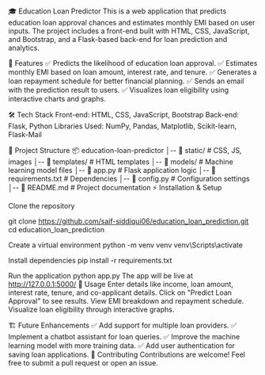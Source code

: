 🎓 Education Loan Predictor
This is a web application that predicts education loan approval chances and estimates monthly EMI based on user inputs. The project includes a front-end built with HTML, CSS, JavaScript, and Bootstrap, and a Flask-based back-end for loan prediction and analytics.

🚀 Features
✅ Predicts the likelihood of education loan approval.
✅ Estimates monthly EMI based on loan amount, interest rate, and tenure.
✅ Generates a loan repayment schedule for better financial planning.
✅ Sends an email with the prediction result to users.
✅ Visualizes loan eligibility using interactive charts and graphs.

🛠 Tech Stack
Front-end: HTML, CSS, JavaScript, Bootstrap
Back-end: Flask, Python
Libraries Used: NumPy, Pandas, Matplotlib, Scikit-learn, Flask-Mail

📂 Project Structure
📦 education-loan-predictor
│-- 📁 static/        # CSS, JS, images
│-- 📁 templates/     # HTML templates
│-- 📁 models/        # Machine learning model files
│-- 📜 app.py         # Flask application logic
│-- 📜 requirements.txt  # Dependencies
│-- 📜 config.py      # Configuration settings
│-- 📜 README.md      # Project documentation
⚡ Installation & Setup

Clone the repository

git clone https://github.com/saif-siddiqui06/education_loan_prediction.git
cd education_loan_prediction

Create a virtual environment
python -m venv venv
venv\Scripts\activate 

Install dependencies
pip install -r requirements.txt

Run the application
python app.py
The app will be live at http://127.0.0.1:5000/
🎯 Usage
Enter details like income, loan amount, interest rate, tenure, and co-applicant details.
Click on "Predict Loan Approval" to see results.
View EMI breakdown and repayment schedule.
Visualize loan eligibility through interactive graphs.

🏗 Future Enhancements
✅ Add support for multiple loan providers.
✅ Implement a chatbot assistant for loan queries.
✅ Improve the machine learning model with more training data.
✅ Add user authentication for saving loan applications.
🤝 Contributing
Contributions are welcome! Feel free to submit a pull request or open an issue.
